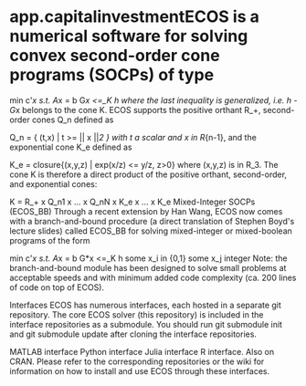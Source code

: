 # app.capitalinvestmentECOS is a numerical software for solving convex second-order cone programs (SOCPs) of type

min  c'*x
s.t. A*x = b
     G*x <=_K h
where the last inequality is generalized, i.e. h - G*x belongs to the cone K. ECOS supports the positive orthant R_+, second-order cones Q_n defined as

Q_n = { (t,x) | t >= || x ||_2 } 
with t a scalar and x in R_{n-1}, and the exponential cone K_e defined as

K_e = closure{(x,y,z) | exp(x/z) <= y/z, z>0}
where (x,y,z) is in R_3. The cone K is therefore a direct product of the positive orthant, second-order, and exponential cones:

K = R_+ x Q_n1 x ... x Q_nN x K_e x ... x K_e
Mixed-Integer SOCPs (ECOS_BB)
Through a recent extension by Han Wang, ECOS now comes with a branch-and-bound procedure (a direct translation of Stephen Boyd's lecture slides) called ECOS_BB for solving mixed-integer or mixed-boolean programs of the form

min  c'*x
s.t. A*x = b
     G*x <=_K h
     some x_i in {0,1}
     some x_j integer
Note: the branch-and-bound module has been designed to solve small problems at acceptable speeds and with minimum added code complexity (ca. 200 lines of code on top of ECOS).

Interfaces
ECOS has numerous interfaces, each hosted in a separate git repository. The core ECOS solver (this repository) is included in the interface repositories as a submodule. You should run git submodule init and git submodule update after cloning the interface repositories.

MATLAB interface
Python interface
Julia interface
R interface. Also on CRAN.
Please refer to the corresponding repositories or the wiki for information on how to install and use ECOS through these interfaces.
